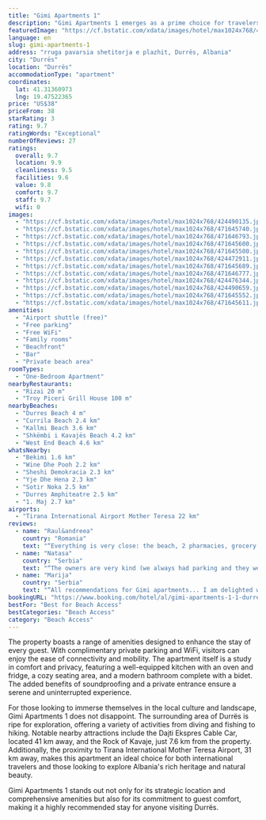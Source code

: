 ```yaml
---
title: "Gimi Apartments 1"
description: "Gimi Apartments 1 emerges as a prime choice for travelers seeking the perfect blend of comfort and convenience on the shores of Durrës."
featuredImage: "https://cf.bstatic.com/xdata/images/hotel/max1024x768/424490135.jpg?k=f73f9cddc28f483489f157ea02bd7aa2732d85327672f6f182f013dd19f9e3c5&o=&hp=1"
language: en
slug: gimi-apartments-1
address: "rruga pavarsia shetitorja e plazhit, Durrës, Albania"
city: "Durrës"
location: "Durrës"
accommodationType: "apartment"
coordinates:
  lat: 41.31360973
  lng: 19.47522365
price: "US$38"
priceFrom: 38
starRating: 3
rating: 9.7
ratingWords: "Exceptional"
numberOfReviews: 27
ratings:
  overall: 9.7
  location: 9.9
  cleanliness: 9.5
  facilities: 9.6
  value: 9.8
  comfort: 9.7
  staff: 9.7
  wifi: 0
images:
  - "https://cf.bstatic.com/xdata/images/hotel/max1024x768/424490135.jpg?k=f73f9cddc28f483489f157ea02bd7aa2732d85327672f6f182f013dd19f9e3c5&o=&hp=1"
  - "https://cf.bstatic.com/xdata/images/hotel/max1024x768/471645740.jpg?k=0e96e31ea1088d378d412e2ba81e43de5360a633a354c9b39acf273799776212&o=&hp=1"
  - "https://cf.bstatic.com/xdata/images/hotel/max1024x768/471646793.jpg?k=2e122f06bcda1231a983552bcf36a3246f6ea6c77e943c01f7afaa3cdc1139e7&o=&hp=1"
  - "https://cf.bstatic.com/xdata/images/hotel/max1024x768/471645600.jpg?k=3f51f6dce97d5073107202afcafc524c9ea13de1c9f0743cdec1d025288d719d&o=&hp=1"
  - "https://cf.bstatic.com/xdata/images/hotel/max1024x768/471645500.jpg?k=1b2b040ba791fac70a4527b08937bc64a779e69415bfabfa87eca271acfd64a1&o=&hp=1"
  - "https://cf.bstatic.com/xdata/images/hotel/max1024x768/424472911.jpg?k=5da314fb0002543e526f03f6108a7f07ff914afc0c9a1d76fbbbda8e4393b7da&o=&hp=1"
  - "https://cf.bstatic.com/xdata/images/hotel/max1024x768/471645689.jpg?k=fb7afdf817a341c5c6a6e2a688e91208e3a1087a8bde9a66944e70c7f5672c26&o=&hp=1"
  - "https://cf.bstatic.com/xdata/images/hotel/max1024x768/471646777.jpg?k=6d781d4f6e4b51a45ebd282173b725eb914394b0aa5e31cc4f55e6656758627d&o=&hp=1"
  - "https://cf.bstatic.com/xdata/images/hotel/max1024x768/424476344.jpg?k=4a50cfd7c157a47f3a20690e6377fb56567e480ffb548a2208873300a81e915e&o=&hp=1"
  - "https://cf.bstatic.com/xdata/images/hotel/max1024x768/424490659.jpg?k=d65f0774b2b332b1dfeab95ba9598e17a8e0adadc94c416a8a59d5b863049ae1&o=&hp=1"
  - "https://cf.bstatic.com/xdata/images/hotel/max1024x768/471645552.jpg?k=b67a1e6856e1fc3e9ae6b7cdfa471f0edccadbf13f2893f90e5915f0a11f2444&o=&hp=1"
  - "https://cf.bstatic.com/xdata/images/hotel/max1024x768/471645611.jpg?k=37bd8517e9610b11096e1f2b1d45b1f5ce9e6a82c21f903937647de71bc533bc&o=&hp=1"
amenities:
  - "Airport shuttle (free)"
  - "Free parking"
  - "Free WiFi"
  - "Family rooms"
  - "Beachfront"
  - "Bar"
  - "Private beach area"
roomTypes:
  - "One-Bedroom Apartment"
nearbyRestaurants:
  - "Rizai 20 m"
  - "Troy Piceri Grill House 100 m"
nearbyBeaches:
  - "Durres Beach 4 m"
  - "Currila Beach 2.4 km"
  - "Kallmi Beach 3.6 km"
  - "Shkëmbi i Kavajës Beach 4.2 km"
  - "West End Beach 4.6 km"
whatsNearby:
  - "Bekimi 1.6 km"
  - "Wine Dhe Pooh 2.2 km"
  - "Sheshi Demokracia 2.3 km"
  - "Yje Dhe Hena 2.3 km"
  - "Sotir Noka 2.5 km"
  - "Durres Amphiteatre 2.5 km"
  - "1. Maj 2.7 km"
airports:
  - "Tirana International Airport Mother Teresa 22 km"
reviews:
  - name: "Raul&andreea"
    country: "Romania"
    text: "“Everything is very close: the beach, 2 pharmacies, grocery stores, restaurants. It should be noted that the beach in front of the apartment ends in a concrete cliff and the entrance to the water is by stairs”"
  - name: "Natasa"
    country: "Serbia"
    text: "“The owners are very kind (we always had parking and they welcomed us with a smile) All recommendations😊”"
  - name: "Marija"
    country: "Serbia"
    text: "“All recommendations for Gimi apartments... I am delighted with the proximity to the beach, the kindness of the hosts, the cleanliness of the apartments...”"
bookingURL: "https://www.booking.com/hotel/al/gimi-apartments-1-1-durres.en-gb.html?aid=8035640"
bestFor: "Best for Beach Access"
bestCategories: "Beach Access"
category: "Beach Access"
---
```


The property boasts a range of amenities designed to enhance the stay of every guest. With complimentary private parking and WiFi, visitors can enjoy the ease of connectivity and mobility. The apartment itself is a study in comfort and privacy, featuring a well-equipped kitchen with an oven and fridge, a cozy seating area, and a modern bathroom complete with a bidet. The added benefits of soundproofing and a private entrance ensure a serene and uninterrupted experience.

For those looking to immerse themselves in the local culture and landscape, Gimi Apartments 1 does not disappoint. The surrounding area of Durrës is ripe for exploration, offering a variety of activities from diving and fishing to hiking. Notable nearby attractions include the Dajti Ekspres Cable Car, located 41 km away, and the Rock of Kavaje, just 7.6 km from the property. Additionally, the proximity to Tirana International Mother Teresa Airport, 31 km away, makes this apartment an ideal choice for both international travelers and those looking to explore Albania's rich heritage and natural beauty.

Gimi Apartments 1 stands out not only for its strategic location and comprehensive amenities but also for its commitment to guest comfort, making it a highly recommended stay for anyone visiting Durrës.